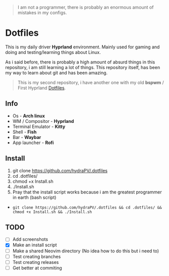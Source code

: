 > I am not a programmer, there is probably an enormous amount of mistakes in my configs.


# Dotfiles


This is my daily driver **Hyprland** environment. Mainly used for gaming and doing and testing/learning things about Linux.

As i said before, there is probably a high amount of absurd things in this repository, i am still learning a lot of things.
This repository itself, has been my way to learn about git and has been amazing.

> This is my second repository, i have another one with my old **bspwm** / First Hyprland [Dotfiles](https://github.com/hydraPV/.dotfiles-old).

## Info

- Os - **Arch linux**
- WM / Compositor - **Hyprland**
- Terminal Emulator - **Kitty**
- Shell - **Fish**
- Bar - **Waybar**
- App launcher - **Rofi**

## Install

1. git clone https://github.com/hydraPV/.dotfiles
2. cd .dotfiles/
3. chmod +x Install.sh
4. ./Install.sh
5. Pray that the install script works because i am the greatest programmer in earth (bash script)
- ```git clone https://github.com/hydraPV/.dotfiles && cd .dotfiles/ && chmod +x Install.sh && ./Install.sh```

## TODO
- [ ] Add screenshots
- [x] Make an install script
- [ ] Make a shared Neovim directory (No idea how to do this but i need to)
- [ ] Test creating branches
- [ ] Test creating releases
- [ ] Get better at commiting
